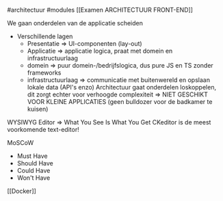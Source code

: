 #architectuur #modules 
[[Examen ARCHITECTUUR FRONT-END]]

We gaan onderdelen van de applicatie scheiden
- Verschillende lagen
	- Presentatie => UI-componenten (lay-out)
	- Applicatie => applicatie logica, praat met domein en infrastructuurlaag
	- domein => puur domein-/bedrijfslogica, dus pure JS en TS zonder frameworks
	- infrastructuurlaag => communicatie met buitenwereld en opslaan lokale data (API's enzo)
Architectuur gaat onderdelen loskoppelen, dit zorgt echter voor verhoogde complexiteit => NIET GESCHIKT VOOR KLEINE APPLICATIES (geen bulldozer voor de badkamer te kuisen)

WYSIWYG Editor
=> What You See Is What You Get
CKeditor is de meest voorkomende text-editor!

MoSCoW
- Must Have
- Should Have
- Could Have
- Won't Have

[[Docker]]

